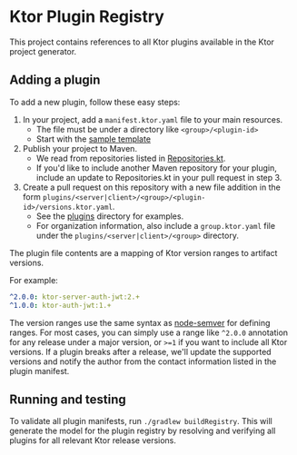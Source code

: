 # Ktor Plugin Registry

This project contains references to all Ktor plugins available in the Ktor project generator.

## Adding a plugin

To add a new plugin, follow these easy steps:

1. In your project, add a `manifest.ktor.yaml` file to your main resources.
    - The file must be under a directory like `<group>/<plugin-id>`
    - Start with the [sample template](samples/org/group/sample/manifest.ktor.yaml)
2. Publish your project to Maven.
    - We read from repositories listed in [Repositories.kt](buildSrc/src/main/kotlin/io/ktor/plugins/registry/Repositories.kt). 
    - If you'd like to include another Maven repository for your plugin, include an update to Repositories.kt in your 
      pull request in step 3.
3. Create a pull request on this repository with a new file addition in the form `plugins/<server|client>/<group>/<plugin-id>/versions.ktor.yaml`. 
    - See the [plugins](plugins) directory for examples.
    - For organization information, also include a `group.ktor.yaml` file under the `plugins/<server|client>/<group>` directory.

The plugin file contents are a mapping of Ktor version ranges to artifact versions.

For example:
```yaml
^2.0.0: ktor-server-auth-jwt:2.+
^1.0.0: ktor-auth-jwt:1.+
```

The version ranges use the same syntax as [node-semver](https://github.com/npm/node-semver) for defining ranges.  For 
most cases, you can simply use a range like `^2.0.0` annotation for any release under a major version, or `>=1` if you
want to include all Ktor versions.  If a plugin breaks after a release, we'll update the supported versions and notify
the author from the contact information listed in the plugin manifest.


## Running and testing

To validate all plugin manifests, run `./gradlew buildRegistry`.  This will generate the model for the plugin registry
by resolving and verifying all plugins for all relevant Ktor release versions.